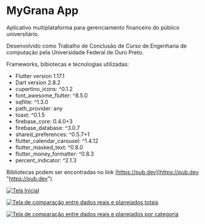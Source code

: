 # MyGrana App

Aplicativo multiplataforma para gerenciamento financeiro do público universitário.

Desenvolvido como Trabalho de Conclusão de Curso de Engenharia de computação pela Universidade Federal de Ouro Preto.

Frameworks, bibiotecas e tecnologias utilizadas:

- Flutter version 1.17.1
- Dart version 2.8.2
- cupertino_icons: ^0.1.2
- font_awesome_flutter: ^8.5.0
- sqflite: ^1.3.0
- path_provider: any
- toast: ^0.1.5
- firebase_core: 0.4.0+3
- firebase_database: ^3.0.7
- shared_preferences: ^0.5.7+1
- flutter_calendar_carousel: ^1.4.12
- flutter_masked_text: ^0.8.0
- flutter_money_formatter: ^0.8.3
- percent_indicator: ^2.1.3

Bibliotecas podem ser encontradas no link [https://pub.dev](https://pub.dev "https://pub.dev").

[![Tela Inicial](https://imgur.com/nO59eGg "Tela Inicial")](https://imgur.com/nO59eGg "Tela Inicial")

[![Tela de comparação entre dados reais e planejados totais](https://imgur.com/cg0XgBc "Tela de comparação entre dados reais e planejados totais")](https://imgur.com/cg0XgBc "Tela de comparação entre dados reais e planejados totais")

[![Tela de comparação entre dados reais e planejados por categoria](https://imgur.com/PO6IP6V "Tela de comparação entre dados reais e planejados por categoria")](https://imgur.com/PO6IP6V "Tela de comparação entre dados reais e planejados por categoria")


